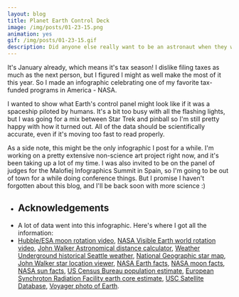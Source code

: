 ```yaml
---
layout: blog
title: Planet Earth Control Deck
image: /img/posts/01-23-15.png
animation: yes
gif: /img/posts/01-23-15.gif
description: Did anyone else really want to be an astronaut when they were little kids?
---
```


It's January already, which means it's tax season! I dislike filing taxes as much as the next person, but I figured I might as well make the most of it this year. So I made an infographic celebrating one of my favorite tax-funded programs in America - NASA.

I wanted to show what Earth's control panel might look like if it was a spaceship piloted by humans. It's a bit too busy with all the flashing lights, but I was going for a mix between Star Trek and pinball so I'm still pretty happy with how it turned out. All of the data should be scientifically accurate, even if it's moving too fast to read properly.

As a side note, this might be the only infographic I post for a while. I'm working on a pretty extensive non-science art project right now, and it's been taking up a lot of my time. I was also invited to be on the panel of judges for the Malofiej Infographics Summit in Spain, so I'm going to be out of town for a while doing conference things.  But I promise I haven't forgotten about this blog, and I'll be back soon with more science :)

<ul class="sources"> 
<li> <h2> Acknowledgements </h2></li>
<li> A lot of data went into this infographic. Here's where I got all the information: 
</li><li>
<a href="http://www.spacetelescope.org/videos/astro_j/" target="_blank">Hubble/ESA moon rotation video</a>, <a href="http://visibleearth.nasa.gov/view.php?id=57760" target="_blank">NASA Visible Earth world rotation video</a>, <a href="http://www.fourmilab.ch/cgi-bin/Solar" target="_blank">John Walker Astronomical distance calculator</a>, <a href="http://www.wunderground.com/history/airport/KSEA/2014/1/1/MonthlyHistory.html?req_city=NA&req_state=NA&req_statename=NA" target="_blank">Weather Underground historical Seattle weather</a>, <a href="http://www.amazon.com/Heavens-Poster-Map-Type-Laminated/dp/B002HNP6GQ/ref=sr_1_8?ie=UTF8&qid=1422027289&sr=8-8&keywords=star+map+poster" target="_blank">National Geographic star map</a>, <a href="https://www.fourmilab.ch/cgi-bin/Yoursky" target="_blank">John Walker star location viewer</a>, <a href="http://solarsystem.nasa.gov/planets/profile.cfm?Display=Facts&Object=Earth" target="_blank">NASA Earth facts</a>, <a href="http://solarsystem.nasa.gov/planets/profile.cfm?Display=Facts&Object=Moon" target="_blank">NASA moon facts</a>, <a href="https://solarsystem.nasa.gov/planets/profile.cfm?Object=Sun&Display=Facts" target="_blank">NASA sun facts</a>, <a href="http://www.census.gov/popclock/" target="_blank">US Census Bureau population estimate</a>, <a href="http://www.esrf.eu/news/general/Earth-Center-Hotter;jsessionid=570189DE939593E877BE03FE7D2F6332" target="_blank">European Synchroton Radiation Facility earth core estimate</a>, <a href="http://www.ucsusa.org/nuclear_weapons_and_global_security/solutions/space-weapons/ucs-satellite-database.html#.VMJse0fF8ms" target="_blank">USC Satellite Database</a>, <a href="http://voyager.jpl.nasa.gov/imagesvideo/imagesbyvoyager.html" target="_blank">Voyager photo of Earth</a>.
</li>
</ul>